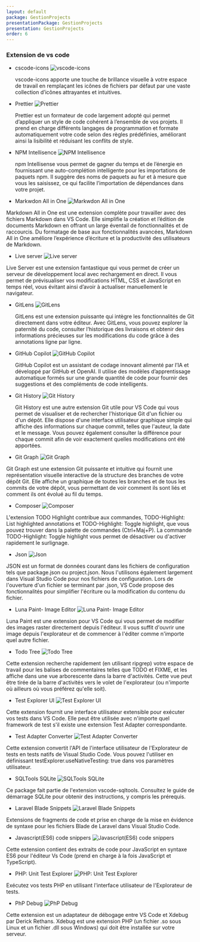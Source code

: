 ```yaml
---
layout: default
package: GestionProjects
presentationPackage: GestionProjects
presentation: GestionProjects
order: 6
---
```


<!-- new slide -->


### Extension de vs code

<!-- new slide -->

- cscode-icons ![vscode-icons](/lab_crud/Gestion-projets/Analyse-Techniques/les-extension/images/vscode-icons.jpg)
  
  <!-- note -->
  vscode-icons apporte une touche de brillance visuelle à votre espace de travail en remplaçant les icônes de fichiers par défaut par une vaste collection d’icônes attrayantes et intuitives.

<!-- new slide -->

- Prettier ![Prettier](/lab_crud/Gestion-projets/Analyse-Techniques/les-extension/images/prettier.jpg)
  
  <!-- note -->
  Prettier est un formateur de code largement adopté qui permet d’appliquer un style de code cohérent à l’ensemble de vos projets. Il prend en charge différents langages de programmation et formate automatiquement votre code selon des règles prédéfinies, améliorant ainsi la lisibilité et réduisant les conflits de style.

<!-- new slide -->

- NPM Intellisence ![NPM Intellisence](/lab_crud/Gestion-projets/Analyse-Techniques/les-extension/images/npm-intellisense.jpg)
  
  <!-- note -->
  npm Intellisense vous permet de gagner du temps et de l’énergie en fournissant une auto-complétion intelligente pour les importations de paquets npm. Il suggère des noms de paquets au fur et à mesure que vous les saisissez, ce qui facilite l’importation de dépendances dans votre projet.

- Markwdon All in One ![Markwdon All in One](/lab_crud/Gestion-projets/Analyse-Techniques/les-extension/images/markdown-all-in-one.jpg)

<!-- new slide -->

  <!-- note -->
  Markdown All in One est une extension complète pour travailler avec des fichiers Markdown dans VS Code. Elle simplifie la création et l’édition de documents Markdown en offrant un large éventail de fonctionnalités et de raccourcis. Du formatage de base aux fonctionnalités avancées, Markdown All in One améliore l’expérience d’écriture et la productivité des utilisateurs de Markdown.

- Live server ![Live server](/lab_crud/Gestion-projets/Analyse-Techniques/les-extension/images/live-server.jpg)
  
<!-- new slide -->

  <!-- note -->
  Live Server est une extension fantastique qui vous permet de créer un serveur de développement local avec rechargement en direct. Il vous permet de prévisualiser vos modifications HTML, CSS et JavaScript en temps réel, vous évitant ainsi d’avoir à actualiser manuellement le navigateur.

<!-- new slide -->

- GitLens ![GitLens](/lab_crud/Gestion-projets/Analyse-Techniques/les-extension/images/gitlens.jpg)
  
  <!-- note -->
  GitLens est une extension puissante qui intègre les fonctionnalités de Git directement dans votre éditeur. Avec GitLens, vous pouvez explorer la paternité du code, consulter l’historique des livraisons et obtenir des informations précieuses sur les modifications du code grâce à des annotations ligne par ligne.
 
<!-- new slide -->

- GitHub Copilot ![GitHub Copilot](/lab_crud/Gestion-projets/Analyse-Techniques/les-extension/images/github-copilot.jpg)
  
  <!-- note -->
  GitHub Copilot est un assistant de codage innovant alimenté par l’IA et développé par GitHub et OpenAI. Il utilise des modèles d’apprentissage automatique formés sur une grande quantité de code pour fournir des suggestions et des compléments de code intelligents. 

<!-- new slide -->

- Git History ![Git History](/lab_crud/Gestion-projets/Analyse-Techniques/les-extension/images/Githistory.png)
  
  <!-- note -->
  Git History est une autre extension Git utile pour VS Code qui vous permet de visualiser et de rechercher l'historique Git d'un fichier ou d'un dépôt. Elle dispose d'une interface utilisateur graphique simple qui affiche des informations sur chaque commit, telles que l'auteur, la date et le message. Vous pouvez également consulter la différence pour chaque commit afin de voir exactement quelles modifications ont été apportées. 

<!-- new slide -->

- Git Graph ![Git Graph](/lab_crud/Gestion-projets/Analyse-Techniques/les-extension/images/Gitgraph.png)

<!-- note -->
Git Graph est une extension Git puissante et intuitive qui fournit une représentation visuelle interactive de la structure des branches de votre dépôt Git. Elle affiche un graphique de toutes les branches et de tous les commits de votre dépôt, vous permettant de voir comment ils sont liés et comment ils ont évolué au fil du temps.

<!-- new slide -->

- Composer ![Composer](/lab_crud/Gestion-projets/Analyse-Techniques/les-extension/images/composer1.png)

<!-- note -->
L'extension TODO Highlight contribue aux commandes, TODO-Highlight: List highlighted annotations et TODO-Highlight: Toggle highlight, que vous pouvez trouver dans la palette de commandes (Ctrl+Maj+P). La commande TODO-Highlight: Toggle highlight vous permet de désactiver ou d'activer rapidement le surlignage.

<!-- new slide -->

- Json ![Json](/lab_crud/Gestion-projets/Analyse-Techniques/les-extension/images/json.png)

<!-- note -->
JSON est un format de données courant dans les fichiers de configuration tels que package.json ou project.json. Nous l'utilisons également largement dans Visual Studio Code pour nos fichiers de configuration. Lors de l'ouverture d'un fichier se terminant par .json, VS Code propose des fonctionnalités pour simplifier l'écriture ou la modification du contenu du fichier.

<!-- new slide -->

- Luna Paint- Image Editor ![Luna Paint- Image Editor](/lab_crud/Gestion-projets/Analyse-Techniques/les-extension/images/Luna.PNG)

<!-- note -->
Luna Paint est une extension pour VS Code qui vous permet de modifier des images raster directement depuis l'éditeur. Il vous suffit d'ouvrir une image depuis l'explorateur et de commencer à l'éditer comme n'importe quel autre fichier.

<!-- new slide -->

- Todo Tree ![Todo Tree](/lab_crud/Gestion-projets/Analyse-Techniques/les-extension/images/todo.PNG)

<!-- note -->
Cette extension recherche rapidement (en utilisant ripgrep) votre espace de travail pour les balises de commentaires telles que TODO et FIXME, et les affiche dans une vue arborescente dans la barre d'activités. Cette vue peut être tirée de la barre d'activités vers le volet de l'explorateur (ou n'importe où ailleurs où vous préférez qu'elle soit).

<!-- new slide -->

- Test Explorer UI ![Test Explorer UI](/lab_crud/Gestion-projets/Analyse-Techniques/les-extension/images/test.PNG)

<!-- note -->
Cette extension fournit une interface utilisateur extensible pour exécuter vos tests dans VS Code. Elle peut être utilisée avec n'importe quel framework de test s'il existe une extension Test Adapter correspondante.

<!-- new slide -->

- Test Adapter Converter ![Test Adapter Converter](/lab_crud/Gestion-projets/Analyse-Techniques/les-extension/images/test.adapter.PNG)

<!-- note -->
Cette extension convertit l'API de l'interface utilisateur de l'Explorateur de tests en tests natifs de Visual Studio Code. Vous pouvez l'utiliser en définissant testExplorer.useNativeTesting: true dans vos paramètres utilisateur.

<!-- new slide -->

- SQLTools SQLite ![SQLTools SQLite](/lab_crud/Gestion-projets/Analyse-Techniques/les-extension/images/sqlite.PNG)

<!-- note -->
Ce package fait partie de l'extension vscode-sqltools.
Consultez le guide de démarrage SQLite pour obtenir des instructions, y compris les prérequis.

<!-- new slide -->

- Laravel Blade Snippets ![Laravel Blade Snippets](/lab_crud/Gestion-projets/Analyse-Techniques/les-extension/images/Laravel.PNG)

<!-- note -->
Extensions de fragments de code et prise en charge de la mise en évidence de syntaxe pour les fichiers Blade de Laravel dans Visual Studio Code.
  
<!-- new slide -->

- Javascript(ES6) code snippers ![Javascript(ES6) code snippers](/lab_crud/Gestion-projets/Analyse-Techniques/les-extension/images/js.PNG)

<!-- note -->
Cette extension contient des extraits de code pour JavaScript en syntaxe ES6 pour l'éditeur Vs Code (prend en charge à la fois JavaScript et TypeScript).

<!-- new slide -->

- PHP: Unit Test Explorer ![PHP: Unit Test Explorer](/lab_crud/Gestion-projets/Analyse-Techniques/les-extension/images/phpunittest.PNG)

<!-- note -->
Exécutez vos tests PHP en utilisant l'interface utilisateur de l'Explorateur de tests.

<!-- new slide -->

- PhP Debug ![PhP Debug](/lab_crud/Gestion-projets/Analyse-Techniques/les-extension/images/debug.PNG)

<!-- note -->
  Cette extension est un adaptateur de débogage entre VS Code et Xdebug par Derick Rethans. Xdebug est une extension PHP (un fichier .so sous Linux et un fichier .dll sous Windows) qui doit être installée sur votre serveur.

<!-- new slide -->
